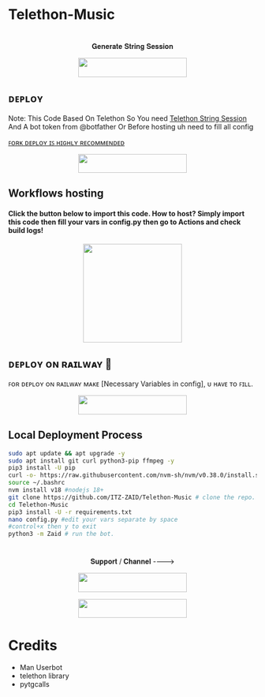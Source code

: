 
# Telethon-Music

#

<p align="center">𝐆𝐞𝐧𝐞𝐫𝐚𝐭𝐞 𝐒𝐭𝐫𝐢𝐧𝐠 𝐒𝐞𝐬𝐬𝐢𝐨𝐧</p>

<p align="center"><a href="https://replit.com/@Itz-zaid/Generator"> <img src="https://img.shields.io/badge/String%20Session-black?style=for-the-badge&logo=web" width="220" height="38.45"/></a></p>

## ᴅᴇᴘʟᴏʏ

Note: This Code Based On Telethon So You need [Telethon String Session](https://telethon.netlify.app/) And A bot token from @botfather Or Before hosting uh need to fill all config

[ꜰᴏʀᴋ ᴅᴇᴘʟᴏʏ ɪꜱ ʜɪɢʜʟʏ ʀᴇᴄᴏᴍᴍᴇɴᴅᴇᴅ](https://telegra.ph/file/5bcf79f948ca06030640c.mp4)

<p align="center"><a href="https://scalingo.com/"> <img src="https://img.shields.io/badge/Deploy%20To%20Scalingo-blue?style=for-the-badge&logo=scalingo" width="220" height="38.45"/></a></p>

## Workflows hosting

<h4>Click the button below to import this code. How to host? Simply import this code then fill your vars in config.py then go to Actions and check build logs!</h4>
<p align="center"><a href="https://github.com/new/import"><img src="https://img.shields.io/badge/Workflow%20Deploy-black?style=for-the-badge&logo=github" width="200""/></a>

## ᴅᴇᴘʟᴏʏ ᴏɴ ʀᴀɪʟᴡᴀʏ 🚄
ꜰᴏʀ ᴅᴇᴘʟᴏʏ ᴏɴ ʀᴀɪʟᴡᴀʏ ᴍᴀᴋᴇ [Necessary Variables in config], ᴜ ʜᴀᴠᴇ ᴛᴏ ꜰɪʟʟ.

<p align="center"><a href="https://railway.app/new/template?template=https://github.com/ITZ-ZAID/Telethon-Music/tree/railway&envs=STRING_SESSION,BOT_TOKEN,API_ID,API_HASH,BOT_USERNAME"> <img src="https://img.shields.io/badge/Deploy%20To%20Railway-black?style=for-the-badge&logo=railway" width="220" height="38.45"/></a></p>

## Local Deployment Process
```sh
sudo apt update && apt upgrade -y
sudo apt install git curl python3-pip ffmpeg -y
pip3 install -U pip
curl -o- https://raw.githubusercontent.com/nvm-sh/nvm/v0.38.0/install.sh | bash 
source ~/.bashrc
nvm install v18 #nodejs 18+
git clone https://github.com/ITZ-ZAID/Telethon-Music # clone the repo.
cd Telethon-Music
pip3 install -U -r requirements.txt
nano config.py #edit your vars separate by space
#control+x then y to exit
python3 -m Zaid # run the bot.
```
#

<p align="center">𝐒𝐮𝐩𝐩𝐨𝐫𝐭 / 𝐂𝐡𝐚𝐧𝐧𝐞𝐥 ----> </p>

<p align="center"><a href="https://t.me/TheSupportChat"><img src="https://img.shields.io/badge/ᴛᴇʟᴇɢʀᴀᴍ-𝐒𝐮𝐩𝐩𝐨𝐫𝐭-black?&style=for-the-badge&logo=telegram" width="220" height="38.45"></a></p>
<p align="center"><a href="https://t.me/TheUpdatesChannel"><img src="https://img.shields.io/badge/ᴛᴇʟᴇɢʀᴀᴍ-𝐔𝐩𝐝𝐚𝐭𝐞𝐬-black?&style=for-the-badge&logo=telegram" width="220" height="38.45"></a></p>

# Credits
- Man Userbot
- telethon library
- pytgcalls
